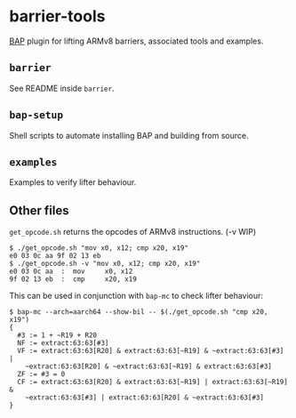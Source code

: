 # barrier-tools
[BAP](https://github.com/BinaryAnalysisPlatform/bap) plugin for lifting ARMv8 barriers, associated tools and examples.

## `barrier`
See README inside `barrier`.

## `bap-setup`
Shell scripts to automate installing BAP and building from source.

## `examples`
Examples to verify lifter behaviour.

## Other files
`get_opcode.sh` returns the opcodes of ARMv8 instructions. (-v WIP)
```
$ ./get_opcode.sh "mov x0, x12; cmp x20, x19"
e0 03 0c aa 9f 02 13 eb
$ ./get_opcode.sh -v "mov x0, x12; cmp x20, x19"
e0 03 0c aa  :  mov     x0, x12
9f 02 13 eb  :  cmp     x20, x19
```
This can be used in conjunction with `bap-mc` to check lifter behaviour:
```
$ bap-mc --arch=aarch64 --show-bil -- $(./get_opcode.sh "cmp x20, x19")
{
  #3 := 1 + ~R19 + R20
  NF := extract:63:63[#3]
  VF := extract:63:63[R20] & extract:63:63[~R19] & ~extract:63:63[#3] |
    ~extract:63:63[R20] & ~extract:63:63[~R19] & extract:63:63[#3]
  ZF := #3 = 0
  CF := extract:63:63[R20] & extract:63:63[~R19] | extract:63:63[~R19] &
    ~extract:63:63[#3] | extract:63:63[R20] & ~extract:63:63[#3]
}
```
